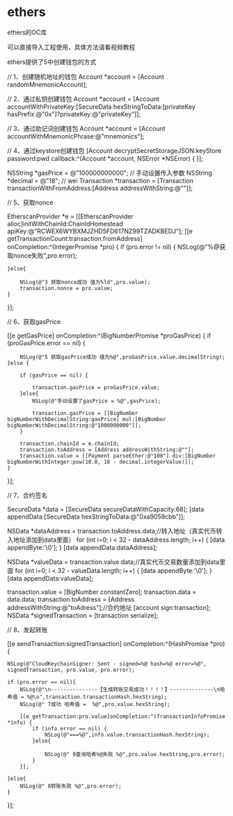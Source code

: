 # ethers
ethers的OC库

可以直接导入工程使用，具体方法请看视频教程

ethers提供了5中创建钱包的方式

// 1、创建随机地址的钱包
Account *account = [Account randomMnemonicAccount];

// 2、通过私钥创建钱包
Account *account = [Account accountWithPrivateKey:[SecureData hexStringToData:[privateKey hasPrefix:@"0x"]?privateKey:@"privateKey"]];

// 3、通过助记词创建钱包
Account *account = [Account accountWithMnemonicPhrase:@"mnemonics"];

// 4、通过keystore创建钱包
[Account decryptSecretStorageJSON:keyStore password:pwd callback:^(Account *account, NSError *NSError) {
}];

NSString *gasPrice = @"100000000000"; // 手动设置传入参数
NSString *decimal = @"18"; // wei
Transaction *transaction = [Transaction transactionWithFromAddress:[Address addressWithString:@""]];

// 5、获取nonce

EtherscanProvider *e = [[EtherscanProvider alloc]initWithChainId:ChainIdHomestead apiKey:@"RCWEX6WYBXMJZHD5FD617NZ99TZADKBEDJ"];
[[e getTransactionCount:transaction.fromAddress] onCompletion:^(IntegerPromise *pro) {
    if (pro.error != nil) {
        NSLog(@"%@获取nonce失败",pro.error);

    }else{

        NSLog(@"3 获取nonce成功 值为%ld",pro.value);
        transaction.nonce = pro.value;
    }
}];

// 6、获取gasPrice

[[e getGasPrice] onCompletion:^(BigNumberPromise *proGasPrice) {
    if (proGasPrice.error == nil) {

        NSLog(@"5 获取gasPrice成功 值为%@",proGasPrice.value.decimalString);
    }else {

        if (gasPrice == nil) {

            transaction.gasPrice = proGasPrice.value;
        }else{
            NSLog(@"手动设置了gasPrice = %@",gasPrice);

            transaction.gasPrice = [[BigNumber bigNumberWithDecimalString:gasPrice] mul:[BigNumber bigNumberWithDecimalString:@"1000000000"]];
        }

        transaction.chainId = e.chainId;
        transaction.toAddress = [Address addressWithString:@""];
        transaction.value = [[Payment parseEther:@"100"] div:[BigNumber bigNumberWithInteger:pow(10.0, 18 - decimal.integerValue)]];
    }
}];

// 7、合约签名

SecureData *data = [SecureData secureDataWithCapacity:68];
[data appendData:[SecureData hexStringToData:@"0xa9059cbb"]];

NSData *dataAddress = transaction.toAddress.data;//转入地址（真实代币转入地址添加到data里面）
for (int i=0; i < 32 - dataAddress.length; i++) {
    [data appendByte:'\0'];
}
[data appendData:dataAddress];

NSData *valueData = transaction.value.data;//真实代币交易数量添加到data里面
for (int i=0; i < 32 - valueData.length; i++) {
    [data appendByte:'\0'];
}
[data appendData:valueData];

transaction.value = [BigNumber constantZero];
transaction.data = data.data;
transaction.toAddress = [Address addressWithString:@"toAdress"];//合约地址
[account sign:transaction];
NSData *signedTransaction = [transaction serialize];

// 8、发起转账

[[e sendTransaction:signedTransaction] onCompletion:^(HashPromise *pro) {

    NSLog(@"CloudKeychainSigner: Sent - signed=%@ hash=%@ error=%@", signedTransaction, pro.value, pro.error);

    if (pro.error == nil){
        NSLog(@"\n---------------【生成转账交易成功！！！！】--------------\n哈希值 = %@\n",transaction.transactionHash.hexString);
        NSLog(@" 7成功 哈希值 =  %@",pro.value.hexString);

        [[e getTransaction:pro.value]onCompletion:^(TransactionInfoPromise *info) {
            if (info.error == nil) {
                NSLog(@"===%@",info.value.transactionHash.hexString);
            }else{

                NSLog(@" 9查询哈希%@失败 %@",pro.value.hexString,pro.error);
            }
        }];

    }else{
        NSLog(@" 8转账失败 %@",pro.error);
    }
}];

